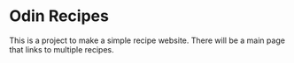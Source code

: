 # Odin Recipes
This is a project to make a simple recipe website. There will be a main page that links to multiple recipes. 